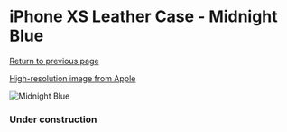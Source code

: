 # iPhone XS Leather Case - Midnight Blue

[Return to previous page](/iphone_x)

[High-resolution image from Apple](https://store.storeimages.cdn-apple.com/8756/as-images.apple.com/is/MRWN2?wid=4500&hei=4500&fmt=png)

<div style="width: 384px"><img src="/everyphone/MRWN2.png" alt="Midnight Blue"></div>

### Under construction
